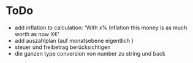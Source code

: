 # ToDo

- add inflation to calculation: 'With x% Inflation this money is as much worth as now X€'
- add auszahlplan (auf monatsebene eigentlich )
- steuer und freibetrag berücksichtigen
- die ganzen type conversion von number zu string und back
